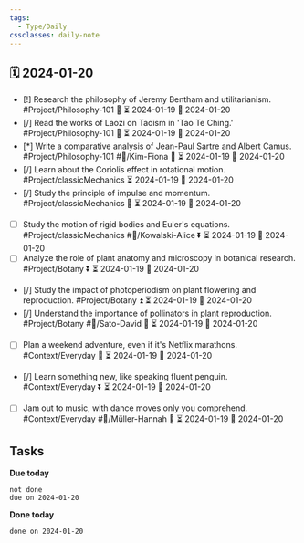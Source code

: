 ```yaml
---
tags:
  - Type/Daily
cssclasses: daily-note
---
```


## 🗓️ 2024-01-20

- [!] Research the philosophy of Jeremy Bentham and utilitarianism. #Project/Philosophy-101 🔼 ⏳ 2024-01-19 📅 2024-01-20
- [/] Read the works of Laozi on Taoism in 'Tao Te Ching.' #Project/Philosophy-101 🔺 ⏳ 2024-01-19 📅 2024-01-20
- [*] Write a comparative analysis of Jean-Paul Sartre and Albert Camus. #Project/Philosophy-101 #👤/Kim-Fiona 🔺 ⏳ 2024-01-19 📅 2024-01-20
- [/] Learn about the Coriolis effect in rotational motion. #Project/classicMechanics ⏳ 2024-01-19 📅 2024-01-20
- [/] Study the principle of impulse and momentum. #Project/classicMechanics 🔽 ⏳ 2024-01-19 📅 2024-01-20
- [ ] Study the motion of rigid bodies and Euler's equations. #Project/classicMechanics #👤/Kowalski-Alice ⏬ ⏳ 2024-01-19 📅 2024-01-20
- [ ] Analyze the role of plant anatomy and microscopy in botanical research. #Project/Botany ⏬ ⏳ 2024-01-19 📅 2024-01-20
- [/] Study the impact of photoperiodism on plant flowering and reproduction. #Project/Botany ⏫ ⏳ 2024-01-19 📅 2024-01-20
- [/] Understand the importance of pollinators in plant reproduction. #Project/Botany #👤/Sato-David 🔽 ⏳ 2024-01-19 📅 2024-01-20
- [ ] Plan a weekend adventure, even if it's Netflix marathons. #Context/Everyday 🔼 ⏳ 2024-01-19 📅 2024-01-20
- [/] Learn something new, like speaking fluent penguin. #Context/Everyday ⏬ ⏳ 2024-01-19 📅 2024-01-20
- [ ] Jam out to music, with dance moves only you comprehend. #Context/Everyday #👤/Müller-Hannah 🔼 ⏳ 2024-01-19 📅 2024-01-20

## Tasks

**Due today**

```tasks
not done
due on 2024-01-20
```

**Done today**

```tasks
done on 2024-01-20
```
            